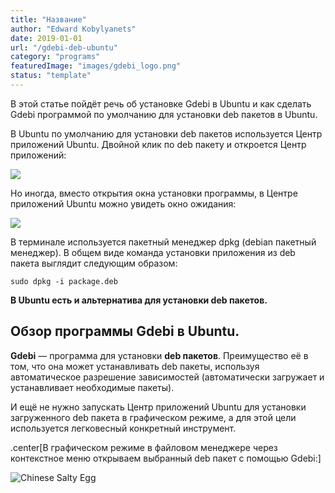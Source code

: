 ```yaml
---
title: "Название"
author: "Edward Kobylyanets"
date: 2019-01-01
url: "/gdebi-deb-ubuntu"
category: "programs"
featuredImage: "images/gdebi_logo.png"
status: "template"
---
```



В этой статье пойдёт речь об установке Gdebi в Ubuntu и как сделать Gdebi программой по умолчанию для установки deb пакетов в Ubuntu.
<!-- more -->
В Ubuntu по умолчанию для установки deb пакетов используется Центр приложений Ubuntu. Двойной клик по deb пакету и откроется Центр приложений:

![](images/salty_egg.jpg)

Но иногда, вместо открытия окна установки программы, в Центре приложений Ubuntu можно увидеть окно ожидания:

![](images/te)

В терминале используется пакетный менеджер dpkg (debian пакетный менеджер). В общем виде команда установки приложения из deb пакета выглядит следующим образом:

```
sudo dpkg -i package.deb
```

**В Ubuntu есть и альтернатива для установки deb пакетов.**

## Обзор программы Gdebi в Ubuntu.
**Gdebi** — программа для установки **deb пакетов**. Преимущество её в том, что она может устанавливать deb пакеты, используя автоматическое разрешение зависимостей (автоматически загружает и устанавливает необходимые пакеты). 

И ещё не нужно запускать Центр приложений Ubuntu для установки загруженного deb пакета в графическом режиме, а для этой цели используется легковесный конкретный инструмент.

.center[В графическом режиме в файловом менеджере через контекстное меню открываем выбранный deb пакет с помощью Gdebi:]

![Chinese Salty Egg](images/salty_egg.jpg)
